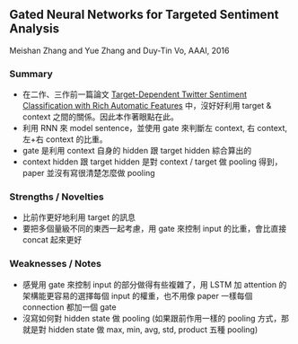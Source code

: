 ## Gated Neural Networks for Targeted Sentiment Analysis

Meishan Zhang and Yue Zhang and Duy-Tin Vo, AAAI, 2016

### Summary
- 在二作、三作前一篇論文 [Target-Dependent Twitter Sentiment
Classification with Rich Automatic Features](https://www.ijcai.org/Proceedings/15/Papers/194.pdf) 中，沒好好利用 target & context 之間的關係。因此本作著眼點在此。
- 利用 RNN 來 model sentence，並使用 gate 來判斷左 context, 右 context, 左+右 context 的比重。
- gate 是利用 context 自身的 hidden 跟 target hidden 綜合算出的
- context hidden 跟 target hidden 是對 context / target 做 pooling 得到，paper 並沒有寫很清楚怎麼做 pooling

### Strengths / Novelties
- 比前作更好地利用 target 的訊息
- 要把多個量級不同的東西一起考慮，用 gate 來控制 input 的比重，會比直接 concat 起來更好

### Weaknesses / Notes
- 感覺用 gate 來控制 input 的部分做得有些複雜了，用 LSTM 加 attention 的架構能更容易的選擇每個 input 的權重，也不用像 paper 一樣每個 connection 都加一個 gate
- 沒寫如何對 hidden state 做 pooling (如果跟前作用一樣的 pooling 方式，那就是對 hidden state 做 max, min, avg, std, product 五種 pooling)
